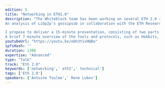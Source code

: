 ```yaml
---
edition: 5
title: "Networking in ETH2.0"
description: "The Whiteblock team has been working on several ETH 2.0 related projects over the past year. These projects include:
An analysis of Libp2p’s gossipsub in collaboration with the ETH Research team, The development of protocol-specific tooling and utilities, constituting the basis of the ETH2.0 test runner (developed in collaboration with Moloch DAO and provided to the community as open source software), as well as Contributing to the specification for the currently implemented wire protocol. 

I propose to deliver a 15-minute presentation, consisting of two parts: 
A brief 7 minute overview of the tools and protocols, such as Hobbits, a lightweight wire protocol designed to allow Eth2.0 clients to exchange information, developed to accelerate the testing of Eth 2.0 client; and an 8 minute summary of Whiteblock’s most recent analyses on Eth2.0 networking protocols such as libp2p."
youtubeUrl: "https://youtu.be/ebh3Y1vHQBo"
ipfsHash: ''
duration: 1308
expertise: "Advanced"
type: "Talk"
track: "Eth 2.0"
keywords: ['networking',' eth2',' technical']
tags: ['Eth 2.0']
speakers: ['Antoine Toulme',' Rene Lubov']
---
```

